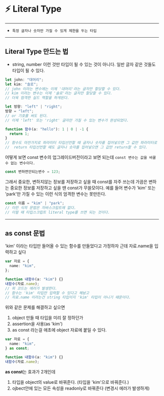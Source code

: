 # ⚡️ Literal Type

---

- `특정 글자나 숫자만 가질 수 있게 제한을 두는 타입`

---

## Literal Type 만드는 법

- string, number 이런 것만 타입이 될 수 있는 것이 아니다.
  일반 글자 같은 것들도 타입이 될 수 있다.

```ts
let john: "대머리";
let kim: "솔로";
// john 이라는 변수에는 이제 '대머리'라는 글자만 할당할 수 있다.
// kim 이라는 변수는 이제 '솔로'라는 글자만 할당할 수 있다.
// 더욱 엄격한 실드 역할을 하게된다.
```

```ts
let 방향: "left" | "right";
방향 = "left";
// or 기호를 써도 된다.
// 이제 'left' 또는 'right' 글자만 가질 수 있는 변수가 완성되었다.
```

```ts
function 함수(a: "hello"): 1 | 0 | -1 {
  return 1;
}
// 함수도 마찬가지로 파라미터 타입선언할 때 글자나 숫자를 집어넣으면 그 값만 파라미터로 넣을 수 있고
// 	return 타입선언할 때도 글자나 숫자를 집어넣으면 그 값만 return할 수 있다.
```

어떻게 보면 const 변수의 업그레이드버전이라고 보면 되는데
`const 변수는 값을 바꿀 수 없는 변수이다.`

```ts
const 변하면안되는변수 = 123;
```

그래서 중요한, 변하지않는 정보를 저장하고 싶을 때 const를 자주 쓰는데
가끔은 변하는 중요한 정보를 저장하고 싶을 땐 const가 무쓸모이다.
예를 들어 변수가 'kim' 또는 'park'만 가질 수 있는 이런 식의 엄격한 변수는 못만든다.

```ts
const 이름 = "kim" | "park";
// 이런 식의 문법은 자바스크립트에 없다.
// 이럴 때 타입스크립트 literal type를 쓰면 되는 것이다.
```

---

## as const 문법

'kim' 이라는 타입만 들어올 수 있는 함수를 만들었다고 가정하자
근데 자료.name을 입력하고 싶다

```ts
var 자료 = {
  name: "kim",
};

function 내함수(a: "kim") {}
내함수(자료.name);
// 위 코드는 에러가 발생한다.
// 함수는 'kim' 타입만 입력할 수 있다고 해놨고
// 자료.name 이라는건 string 타입이지 'kim' 타입이 아니기 때문이다.
```

위와 같은 문제를 해결하고 싶으면

1. object 만들 때 타입을 미리 잘 정하던가
2. assertion을 사용(as 'kim')
3. as const 라는걸 애초에 object 자료에 붙일 수 있다.

```ts
var 자료 = {
  name: "kim",
} as const;

function 내함수(a: "kim") {}
내함수(자료.name);
```

**as const**는 효과가 2개인데

1. 타입을 object의 value로 바꿔준다. (타입을 'kim'으로 바꿔준다.)
2. ojbect안에 있는 모든 속성을 readonly로 바꿔준다 (변경시 에러가 발생하게)
